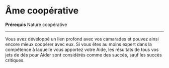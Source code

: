 # Âme coopérative

<p><strong>Prérequis</strong> Nature coopérative</p>
<hr>
<p>Vous avez développé un lien profond avec vos camarades et pouvez ainsi encore mieux coopérer avec eux. Si vous êtes au moins expert dans la compétence à laquelle vous apportez votre Aide, les résultats de tous vos jets de dés pour Aider sont considérés comme des succès, sauf les succès critiques.</p>